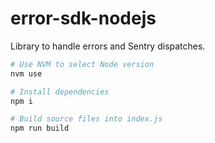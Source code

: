 # error-sdk-nodejs

Library to handle errors and Sentry dispatches.

```bash
# Use NVM to select Node version
nvm use

# Install dependencies
npm i

# Build source files into index.js
npm run build

```
